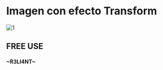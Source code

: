 # Imagen con efecto Transform

![1](https://user-images.githubusercontent.com/75953873/177408521-84ce5dcd-0264-4e47-bf7c-5afd72f24a91.gif)



##  FREE USE
#### ~R3LI4NT~
